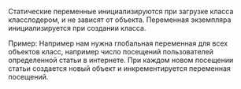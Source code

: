 Статические переменные инициализируются при загрузке класса класслодером, и не зависят от объекта. Переменная экземпляра инициализируется при создании класса.

Пример: Например нам нужна глобальная переменная для всех объектов класс, например число посещений пользователей определенной статьи в интернете. При каждом новом посещении статьи создается новый объект и инкрементируется переменная посещений.